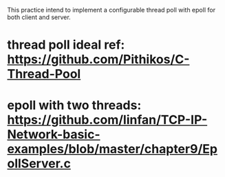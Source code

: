This practice intend to implement a configurable thread poll with epoll for both client and server.
# thread poll ideal ref: https://github.com/Pithikos/C-Thread-Pool 
# epoll with two threads: https://github.com/linfan/TCP-IP-Network-basic-examples/blob/master/chapter9/EpollServer.c
